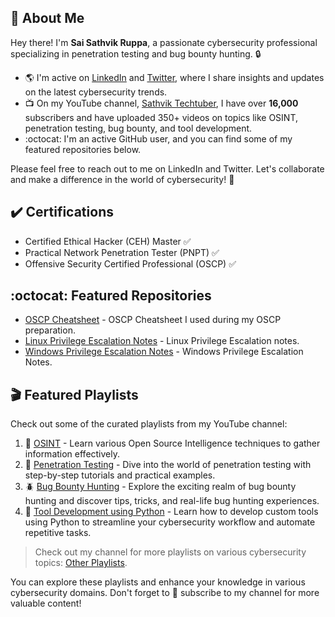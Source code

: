 ## :wave: About Me

Hey there! I'm **Sai Sathvik Ruppa**, a passionate cybersecurity professional specializing in penetration testing and bug bounty hunting. :lock:

- :earth_americas: I'm active on [LinkedIn](https://www.linkedin.com/in/saisathvikruppa/) and [Twitter](https://www.twitter.com/nullshock1), where I share insights and updates on the latest cybersecurity trends.
- :tv: On my YouTube channel, [Sathvik Techtuber](https://www.youtube.com/@SathvikTechtuber), I have over **16,000** subscribers and have uploaded 350+ videos on topics like OSINT, penetration testing, bug bounty, and tool development.
- :octocat: I'm an active GitHub user, and you can find some of my featured repositories below.

Please feel free to reach out to me on LinkedIn and Twitter. Let's collaborate and make a difference in the world of cybersecurity! :rocket:

## :heavy_check_mark: Certifications

- Certified Ethical Hacker (CEH) Master :white_check_mark:
- Practical Network Penetration Tester (PNPT) :white_check_mark:
- Offensive Security Certified Professional (OSCP) :white_check_mark:

## :octocat: Featured Repositories

- [OSCP Cheatsheet](https://github.com/saisathvik1/OSCP-Cheatsheet) - OSCP Cheatsheet I used during my OSCP preparation.
- [Linux Privilege Escalation Notes](https://github.com/saisathvik1/Linux-Privilege-Escalation-Notes) - Linux Privilege Escalation notes.
- [Windows Privilege Escalation Notes](https://github.com/saisathvik1/Windows-Privilege-Escalation-Notes) - Windows Privilege Escalation Notes.

## :clapper: Featured Playlists

Check out some of the curated playlists from my YouTube channel:

1. :mag_right: [OSINT](https://www.youtube.com/playlist?list=PLlrnAg4kKF3pnWNMsiabIDzvdEeqENwim) - Learn various Open Source Intelligence techniques to gather information effectively.
2. :lock_with_ink_pen: [Penetration Testing](https://www.youtube.com/playlist?list=PLlrnAg4kKF3oaKXZW4z-pHBdoU1bOlXSm) - Dive into the world of penetration testing with step-by-step tutorials and practical examples.
3. :beetle: [Bug Bounty Hunting](https://www.youtube.com/playlist?list=PLlrnAg4kKF3r26OIyfoYQQ-YqySE3fyE_) - Explore the exciting realm of bug bounty hunting and discover tips, tricks, and real-life bug hunting experiences.
4. :wrench: [Tool Development using Python](https://www.youtube.com/playlist?list=PLlrnAg4kKF3opRiK2hbV_kuvCwBaXxvTv) - Learn how to develop custom tools using Python to streamline your cybersecurity workflow and automate repetitive tasks.

> Check out my channel for more playlists on various cybersecurity topics: [Other Playlists](https://www.youtube.com/@SathvikTechtuber/playlists).

You can explore these playlists and enhance your knowledge in various cybersecurity domains. Don't forget to :bell: subscribe to my channel for more valuable content!
